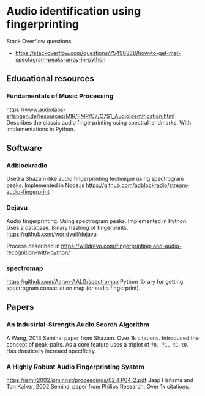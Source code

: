 
# Audio identification using fingerprinting

Stack Overflow questions

- https://stackoverflow.com/questions/75490868/how-to-get-mel-spectagram-peaks-array-in-python

## Educational resources

### Fundamentals of Music Processing
https://www.audiolabs-erlangen.de/resources/MIR/FMP/C7/C7S1_AudioIdentification.html
Describes the classic audio fingerprinting using spectral landmarks.
With implementations in Python.

## Software

### Adblockradio
Used a Shazam-like audio fingerprinting technique using spectrogram peaks.
Implemented in Node.js
https://github.com/adblockradio/stream-audio-fingerprint

### Dejavu
Audio fingerprinting.
Using spectrogram peaks.
Implemented in Python.
Uses a database. Binary hashing of fingerprints.
https://github.com/worldveil/dejavu

Process described in
https://willdrevo.com/fingerprinting-and-audio-recognition-with-python/

### spectromap
https://github.com/Aaron-AALG/spectromap
Python library for getting spectrogram constellation map (or audio fingerprint).

## Papers

### An Industrial-Strength Audio Search Algorithm
A Wang, 2013
Seminal paper from Shazam.
Over 1k citations.
Introduced the concept of peak-pairs.
As a core feature uses a triplet of `f0, f1, t1-t0`.
Has drastically increaed specificity.

### A Highly Robust Audio Fingerprinting System
https://ismir2002.ismir.net/proceedings/02-FP04-2.pdf
Jaap Haitsma and Ton Kalker, 2002
Seminal paper from Philips Research.
Over 1k citations.



